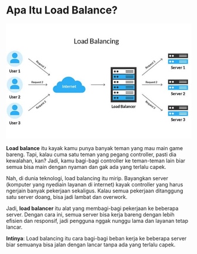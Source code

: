 # Apa Itu Load Balance?
![loadbalance](assets/images/load-balancing.jpg) <br>

**Load balance** itu kayak kamu punya banyak teman yang mau main game bareng. Tapi, kalau cuma satu teman yang pegang controller, pasti dia kewalahan, kan? Jadi, kamu bagi-bagi controller ke teman-teman lain biar semua bisa main dengan nyaman dan gak ada yang terlalu capek.

Nah, di dunia teknologi, load balancing itu mirip. Bayangkan server (komputer yang nyediain layanan di internet) kayak controller yang harus ngerjain banyak pekerjaan sekaligus. Kalau semua pekerjaan ditanggung satu server doang, bisa jadi lambat dan overwork.

Jadi, **load balancer** itu alat yang membagi-bagi pekerjaan ke beberapa server. Dengan cara ini, semua server bisa kerja bareng dengan lebih efisien dan responsif, jadi pengguna nggak nunggu lama dan layanan tetap lancar.

**Intinya**: Load balancing itu cara bagi-bagi beban kerja ke beberapa server biar semuanya bisa jalan dengan lancar tanpa ada yang terlalu capek.
